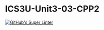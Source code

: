 # ICS3U-Unit3-03-CPP2

[![GitHub's Super Linter](https://github.com/Dahrio-Francois/ICS3U-Unit3-03-CPP2/workflows/GitHub's%20Super%20Linter/badge.svg)](https://github.com/Dahrio-Francois/ICS3U-Unit3-03-CPP2/actions)
